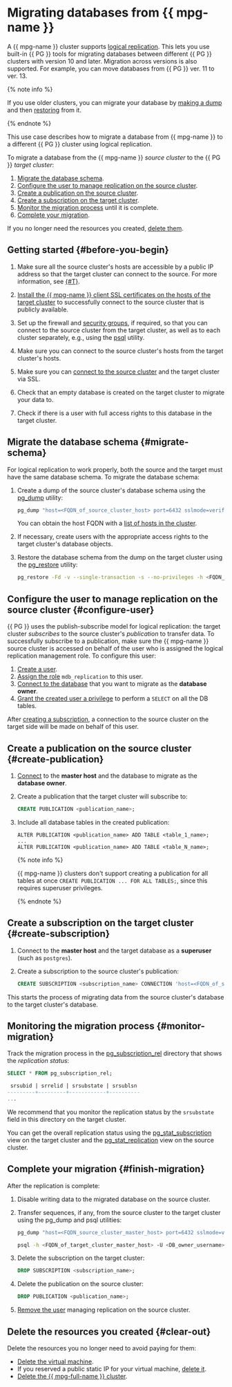 # Migrating databases from {{ mpg-name }}

A {{ mpg-name }} cluster supports [logical replication](https://www.postgresql.org/docs/current/logical-replication.html). This lets you use built-in {{ PG }} tools for migrating databases between different {{ PG }} clusters with version 10 and later. Migration across versions is also supported. For example, you can move databases from {{ PG }} ver. 11 to ver. 13.

{% note info %}

If you use older clusters, you can migrate your database by [making a dump](https://www.postgresql.org/docs/current/app-pgdump.html) and then [restoring](https://www.postgresql.org/docs/current/app-pgrestore.html) from it.

{% endnote %}

This use case describes how to migrate a database from {{ mpg-name }} to a different {{ PG }} cluster using logical replication.

To migrate a database from the {{ mpg-name }} *source cluster* to the {{ PG }} *target cluster*:
1. [Migrate the database schema](#migrate-schema).
1. [Configure the user to manage replication on the source cluster](#configure-user).
1. [Create a publication on the source cluster](#create-publication).
1. [Create a subscription on the target cluster](#create-subscription).
1. [Monitor the migration process](#monitor-migration) until it is complete.
1. [Complete your migration](#finish-migration).

If you no longer need the resources you created, [delete them](#clear-out).

## Getting started {#before-you-begin}

1. Make sure all the source cluster's hosts are accessible by a public IP address so that the target cluster can connect to the source. For more information, see [{#T}](../../managed-postgresql/operations/cluster-create.md).
1. [Install the {{ mpg-name }} client SSL certificates on the hosts of the target cluster](../../managed-postgresql/operations/connect.md#get-ssl-cert) to successfully connect to the source cluster that is publicly available.


1. Set up the firewall and [security groups](../../managed-postgresql/operations/connect.md#configuring-security-groups), if required, so that you can connect to the source cluster from the target cluster, as well as to each cluster separately, e.g., using the [psql](https://www.postgresql.org/docs/current/app-psql.html) utility.


1. Make sure you can connect to the source cluster's hosts from the target cluster's hosts.
1. Make sure you can [connect to the source cluster](../../managed-postgresql/operations/connect.md) and the target cluster via SSL.
1. Check that an empty database is created on the target cluster to migrate your data to.
1. Check if there is a user with full access rights to this database in the target cluster.

## Migrate the database schema {#migrate-schema}

For logical replication to work properly, both the source and the target must have the same database schema. To migrate the database schema:
1. Create a dump of the source cluster's database schema using the [pg_dump](https://www.postgresql.org/docs/current/app-pgdump.html) utility:

   ```bash
   pg_dump "host=<FQDN_of_source_cluster_host> port=6432 sslmode=verify-full dbname=<DB_name> user=<DB_owner_username>" --schema-only --no-privileges --no-subscriptions --no-publications -Fd -f <dump_directory>
   ```

   You can obtain the host FQDN with a [list of hosts in the cluster](../../managed-postgresql/operations/hosts.md#list).

1. If necessary, create users with the appropriate access rights to the target cluster's database objects.

1. Restore the database schema from the dump on the target cluster using the [pg_restore](https://www.postgresql.org/docs/current/app-pgrestore.html) utility:

   ```bash
   pg_restore -Fd -v --single-transaction -s --no-privileges -h <FQDN_of_target_cluster_host> -U <DB_owner_username> -p 5432 -d <DB_name> <dump_directory>
   ```

## Configure the user to manage replication on the source cluster {#configure-user}

{{ PG }} uses the publish-subscribe model for logical replication: the target cluster *subscribes* to the source cluster's *publication* to transfer data. To successfully subscribe to a publication, make sure the {{ mpg-name }} source cluster is accessed on behalf of the user who is assigned the logical replication management role. To configure this user:
1. [Create a user](../../managed-postgresql/operations/cluster-users.md#adduser).
1. [Assign the role](../../managed-postgresql/operations/grant.md#grant-role) `mdb_replication` to this user.
1. [Connect to the database](../../managed-postgresql/operations/connect.md) that you want to migrate as the **database owner**.
1. [Grant the created user a privilege](../../managed-postgresql/operations/grant.md#grant-privilege) to perform a `SELECT` on all the DB tables.

After [creating a subscription](#create-subscription), a connection to the source cluster on the target side will be made on behalf of this user.

## Create a publication on the source cluster {#create-publication}

1. [Connect](../../managed-postgresql/operations/connect.md) to the **master host** and the database to migrate as the **database owner**.
1. Create a publication that the target cluster will subscribe to:

   ```sql
   CREATE PUBLICATION <publication_name>;
   ```

1. Include all database tables in the created publication:

   ```
   ALTER PUBLICATION <publication_name> ADD TABLE <table_1_name>;
   ...
   ALTER PUBLICATION <publication_name> ADD TABLE <table_N_name>;
   ```

   {% note info %}

   {{ mpg-name }} clusters don't support creating a publication for all tables at once `CREATE PUBLICATION ... FOR ALL TABLES;`, since this requires superuser privileges.

   {% endnote %}

## Create a subscription on the target cluster {#create-subscription}

1. Connect to the **master host** and the target database as a **superuser** (such as `postgres`).
1. Create a subscription to the source cluster's publication:

   ```sql
   CREATE SUBSCRIPTION <subscription_name> CONNECTION 'host=<FQDN_of_source_cluster_host> port=6432 sslmode=verify-full dbname=<name_of_DB_to_migrate>user=<username_for_replication_management> password=<user_password>' PUBLICATION <publication_name>;
   ```

This starts the process of migrating data from the source cluster's database to the target cluster's database.

## Monitoring the migration process {#monitor-migration}

Track the migration process in the [pg_subscription_rel](https://www.postgresql.org/docs/current/catalog-pg-subscription-rel.html) directory that shows the *replication status*:

```sql
SELECT * FROM pg_subscription_rel;

 srsubid | srrelid | srsubstate | srsublsn
---------+---------+------------+----------
...
```

We recommend that you monitor the replication status by the `srsubstate` field in this directory on the target cluster.

You can get the overall replication status using the [pg_stat_subscription](https://www.postgresql.org/docs/current/monitoring-stats.html#MONITORING-PG-STAT-SUBSCRIPTION) view on the target cluster and the [pg_stat_replication](https://www.postgresql.org/docs/current/monitoring-stats.html#MONITORING-PG-STAT-REPLICATION-VIEW) view on the source cluster.

## Complete your migration {#finish-migration}

After the replication is complete:
1. Disable writing data to the migrated database on the source cluster.

1. Transfer sequences, if any, from the source cluster to the target cluster using the pg_dump and psql utilities:

   ```bash
   pg_dump "host=<FQDN_source_cluster_master_host> port=6432 sslmode=verify-full dbname=<DB_name> user=<DB_owner_username>" --data-only -t '*.*_seq' > <name_of_file_with_sequences>
   ```

   ```bash
   psql -h <FQDN_of_target_cluster_master_host> -U <DB_owner_username> -p 5432 -d <DB_name> < <name_of_file_with_sequences>
   ```

1. Delete the subscription on the target cluster:

   ```sql
   DROP SUBSCRIPTION <subscription_name>;
   ```

1. Delete the publication on the source cluster:

   ```sql
   DROP PUBLICATION <publication_name>;
   ```

1. [Remove the user](../../managed-postgresql/operations/cluster-users.md#removeuser) managing replication on the source cluster.

## Delete the resources you created {#clear-out}

Delete the resources you no longer need to avoid paying for them:

* [Delete the virtual machine](../../compute/operations/vm-control/vm-delete.md).
* If you reserved a public static IP for your virtual machine, [delete it](../../vpc/operations/address-delete.md).
* [Delete the {{ mpg-full-name }} cluster](../../managed-postgresql/operations/cluster-delete.md).

